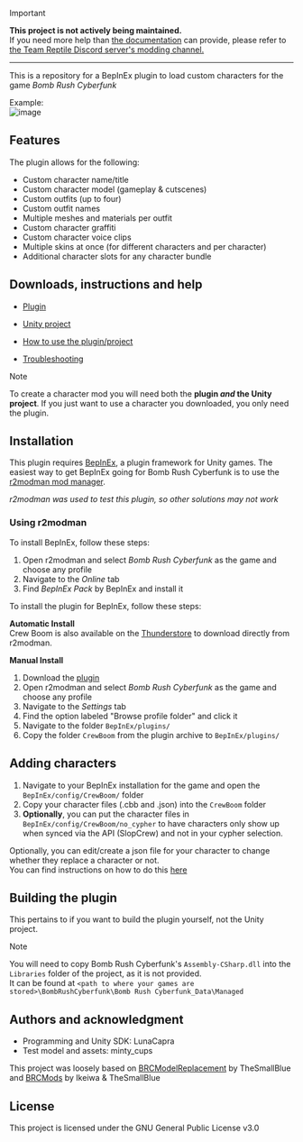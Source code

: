 > [!IMPORTANT]
> **This project is not actively being maintained.**  
> If you need more help than [the documentation](https://github.com/LunaCapra/CrewBoom/wiki) can provide, please refer to [the Team Reptile Discord server's modding channel.](https://discord.com/invite/reptilehideout)  

---

This is a repository for a BepInEx plugin to load custom characters for the game *Bomb Rush Cyberfunk*  

Example:  
![image](https://github.com/LunaCapra/CrewBoom/assets/50772474/43ff8ca8-0805-4409-9547-234e26fcedda)

## Features

The plugin allows for the following:
- Custom character name/title
- Custom character model (gameplay & cutscenes)
- Custom outfits (up to four)
- Custom outfit names
- Multiple meshes and materials per outfit
- Custom character graffiti
- Custom character voice clips
- Multiple skins at once (for different characters and per character)
- Additional character slots for any character bundle

## Downloads, instructions and help

- [Plugin](https://github.com/LunaCapra/CrewBoom/releases/download/v3.2.5/plugin.zip)
- [Unity project](https://github.com/LunaCapra/CrewBoom/releases/download/v3.2.5/unityProject.zip)  

- [How to use the plugin/project](https://github.com/LunaCapra/CrewBoom/wiki)
- [Troubleshooting](https://github.com/LunaCapra/CrewBoom/wiki/Troubleshooting)
> [!NOTE]
> To create a character mod you will need both the **plugin *and* the Unity project**.
> If you just want to use a character you downloaded, you only need the plugin.  

## Installation

This plugin requires [BepInEx](https://thunderstore.io/package/bbepis/BepInExPack/), a plugin framework for Unity games.
The easiest way to get BepInEx going for Bomb Rush Cyberfunk is to use the [r2modman mod manager](https://thunderstore.io/package/ebkr/r2modman/).  

*r2modman was used to test this plugin, so other solutions may not work*

### Using r2modman

To install BepInEx, follow these steps:  
1. Open r2modman and select *Bomb Rush Cyberfunk* as the game and choose any profile
2. Navigate to the *Online* tab
3. Find *BepInEx Pack* by BepInEx and install it

To install the plugin for BepInEx, follow these steps:

**Automatic Install**  
Crew Boom is also available on the [Thunderstore](https://thunderstore.io/c/bomb-rush-cyberfunk/p/SoftGoat/CrewBoom/) to download directly from r2modman.  

**Manual Install**
1. Download the [plugin](https://github.com/LunaCapra/CrewBoom/releases/download/v3.2.5/plugin.zip)
2. Open r2modman and select *Bomb Rush Cyberfunk* as the game and choose any profile
3. Navigate to the *Settings* tab 
4. Find the option labeled "Browse profile folder" and click it
5. Navigate to the folder `BepInEx/plugins/`
6. Copy the folder `CrewBoom` from the plugin archive to `BepInEx/plugins/`

## Adding characters

1. Navigate to your BepInEx installation for the game and open the `BepInEx/config/CrewBoom/` folder
2. Copy your character files (.cbb and .json) into the `CrewBoom` folder
3. **Optionally**, you can put the character files in `BepInEx/config/CrewBoom/no_cypher` to have characters only show up when synced via the API (SlopCrew) and not in your cypher selection.

Optionally, you can edit/create a json file for your character to change whether they replace a character or not.  
You can find instructions on how to do this [here](https://github.com/LunaCapra/CrewBoom/wiki/Character-Configuration#editing-the-json-file)

## Building the plugin

This pertains to if you want to build the plugin yourself, not the Unity project.  

> [!NOTE]
> You will need to copy Bomb Rush Cyberfunk's `Assembly-CSharp.dll` into the `Libraries` folder of the project, as it is not provided.  
> It can be found at `<path to where your games are stored>\BombRushCyberfunk\Bomb Rush Cyberfunk_Data\Managed`

## Authors and acknowledgment
- Programming and Unity SDK: LunaCapra
- Test model and assets: minty_cups

This project was loosely based on [BRCModelReplacement](https://github.com/TheSmallBlue/BRC-ModelReplacement) by TheSmallBlue  
and [BRCMods](https://github.com/Ikeiwa/BRCMods) by Ikeiwa & TheSmallBlue

## License
This project is licensed under the GNU General Public License v3.0
